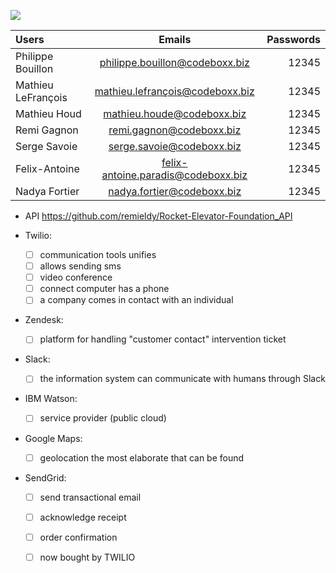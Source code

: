 ![](http://rocketelevator.ca/assets/R2-3c6296bf2343b849b947f8ccfce0de61dd34ba7f9e2a23a53d0a743bc4604e3c.png)



| Users  | Emails  | Passwords |
| :------------ |:---------------:| -----:|
| Philippe Bouillon | philippe.bouillon@codeboxx.biz | 12345 |
| Mathieu LeFrançois | mathieu.lefrançois@codeboxx.biz | 12345 |
| Mathieu Houd | mathieu.houde@codeboxx.biz | 12345 |
| Remi Gagnon | remi.gagnon@codeboxx.biz | 12345 |
| Serge Savoie | serge.savoie@codeboxx.biz | 12345 |
| Felix-Antoine | felix-antoine.paradis@codeboxx.biz | 12345 |
| Nadya Fortier | nadya.fortier@codeboxx.biz | 12345 |



- API https://github.com/remieldy/Rocket-Elevator-Foundation_API

 - Twilio:
    - [ ] communication tools unifies
    - [ ] allows sending sms
    - [ ] video conference
	- [ ] connect computer has a phone
    - [ ] a company comes in contact with an individual

- Zendesk:
    - [ ] platform for handling "customer contact" intervention ticket

- Slack:
    - [ ] the information system can communicate with humans through Slack

- IBM Watson:
    - [ ] service provider (public cloud)

- Google Maps:
    - [ ] geolocation the most elaborate that can be found

- SendGrid:
    - [ ] send transactional email
    - [ ] acknowledge receipt
    - [ ] order confirmation
    - [ ] now bought by TWILIO

